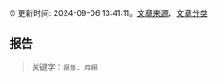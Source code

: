 :alarm_clock: 更新时间: 2024-09-06 13:41:11。[文章来源](/README.md)、[文章分类](/TAGS.md)

## 报告


> 关键字：`报告`、`月报`



